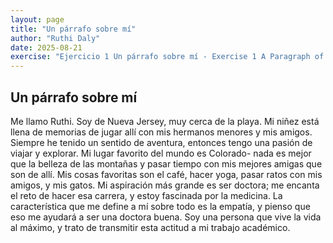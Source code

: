 ```yaml
---
layout: page
title: "Un párrafo sobre mí"
author: "Ruthi Daly"
date: 2025-08-21
exercise: "Ejercicio 1 Un párrafo sobre mí - Exercise 1 A Paragraph of Me"
---
```


## Un párrafo sobre mí 

Me llamo Ruthi. Soy de Nueva Jersey, muy cerca de la playa. Mi niñez está llena de memorias de jugar allí con mis hermanos menores y mis amigos. Siempre he tenido un sentido de aventura, entonces tengo una pasión de viajar y explorar. Mi lugar favorito del mundo es Colorado- nada es mejor que la belleza de las montañas y pasar tiempo con mis mejores amigas que son de allí. Mis cosas favoritas son el café, hacer yoga, pasar ratos con mis amigos, y mis gatos. Mi aspiración más grande es ser doctora; me encanta el reto de hacer esa carrera, y estoy fascinada por la medicina. La característica que me define a mí sobre todo es la empatía, y pienso que eso me ayudará a ser una doctora buena. Soy una persona que vive la vida al máximo, y trato de transmitir esta actitud a mi trabajo académico.
